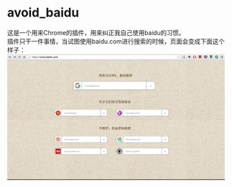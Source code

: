 # avoid_baidu
这是一个用来Chrome的插件，用来纠正我自己使用baidu的习惯。  
插件只干一件事情，当试图使用baidu.com进行搜索的时候，页面会变成下面这个样子：  
![](https://raw.githubusercontent.com/telnetning/avoid_baidu/master/images/demo.jpg)
